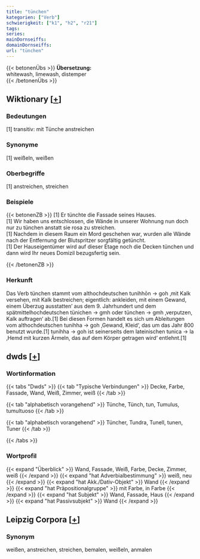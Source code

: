 ```yaml
---
title: "tünchen"
kategorien: ["Verb"]
schwierigkeit: ["k1", "h2", "r21"]
tags:
series:
mainDornseiffs:
domainDornseiffs:
url: "tünchen"
---
```


{{< betonenÜbs >}}
**Übersetzung:**  
whitewash, limewash, distemper  
{{< /betonenÜbs >}}

## Wiktionary [[+](https://de.wiktionary.org/wiki/tünchen)]

### Bedeutungen
[1] transitiv: mit Tünche anstreichen  

### Synonyme
[1] weißeln, weißen  

### Oberbegriffe
[1] anstreichen, streichen  

### Beispiele
{{< betonenZB >}}
[1] Er tünchte die Fassade seines Hauses.  
[1] Wir haben uns entschlossen, die Wände in unserer Wohnung nun doch nur zu tünchen anstatt sie rosa zu streichen.  
[1] Nachdem in diesem Raum ein Mord geschehen war, wurden alle Wände nach der Entfernung der Blutspritzer sorgfältig getüncht.  
[1] Der Hauseigentümer wird auf dieser Etage noch die Decken tünchen und dann wird Ihr neues Domizil bezugsfertig sein.  

{{< /betonenZB >}}
### Herkunft
Das Verb tünchen stammt vom althochdeutschen tunihhōn → goh ‚mit Kalk versehen, mit Kalk bestreichen; eigentlich: ankleiden, mit einem Gewand, einem Überzug ausstatten’ aus dem 9. Jahrhundert und dem spätmittelhochdeutschen tünichen → gmh oder tünchen → gmh ‚verputzen, Kalk auftragen‘ ab.[1] Bei diesen Formen handelt es sich um Ableitungen vom althochdeutschen tunihha → goh ‚Gewand, Kleid‘, das um das Jahr 800 benutzt wurde.[1] tunihha → goh ist seinerseits dem lateinischen tunica → la ‚Hemd mit kurzen Ärmeln, das auf dem Körper getragen wird‘ entlehnt.[1]  



## dwds [[+](https://www.dwds.de/wb/tünchen)]

### Wortinformation
{{< tabs "Dwds" >}}
{{< tab "Typische Verbindungen" >}}
Decke, Farbe, Fassade, Wand, Weiß, Zimmer, weiß
{{< /tab >}}

{{< tab "alphabetisch vorangehend" >}}
Tünche, Tünch, tun, Tumulus, tumultuoso
{{< /tab >}}

{{< tab "alphabetisch vorangehend" >}}
Tüncher, Tundra, Tunell, tunen, Tuner
{{< /tab >}}

{{< /tabs >}}

### Wortprofil
{{< expand "Überblick" >}} Wand, Fassade, Weiß, Farbe, Decke, Zimmer, weiß {{< /expand >}}
{{< expand "hat Adverbialbestimmung" >}} weiß, neu {{< /expand >}}
{{< expand "hat Akk./Dativ-Objekt" >}} Wand {{< /expand >}}
{{< expand "hat Präpositionalgruppe" >}} mit Farbe, in Farbe {{< /expand >}}
{{< expand "hat Subjekt" >}} Wand, Fassade, Haus {{< /expand >}}
{{< expand "hat Passivsubjekt" >}} Wand {{< /expand >}}

## Leipzig Corpora [[+](https://corpora.uni-leipzig.de/en/res?word=tünchen&corpusId=deu_newscrawl-public_2018)]


### Synonym
weißen, anstreichen, streichen, bemalen, weißeln, anmalen

